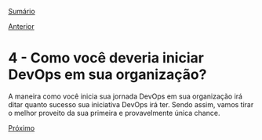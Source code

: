 [Sumário](https://github.com/lucasfantacuci/DevOpsRevelado/blob/master/README.md)


[Anterior](https://github.com/lucasfantacuci/DevOpsRevelado/blob/master/CHAPTER03/3-7-CONCLUSION.md)


# 4 - Como você deveria iniciar DevOps em sua organização?


A maneira como você inicia sua jornada DevOps em sua organização irá ditar quanto sucesso sua iniciativa DevOps irá ter. Sendo assim, vamos tirar o melhor proveito da sua primeira e provavelmente única chance. 


[Próximo](https://github.com/lucasfantacuci/DevOpsRevelado/blob/master/CHAPTER04/4-1-YOUAVOIDBIGBANGANDSTARTSMALL.md)
